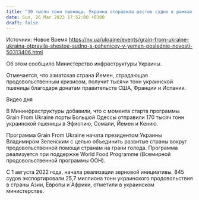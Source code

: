 ```yaml
---
title: "30 тысяч тонн пшеницы. Украина отправила шестое судно в рамках программы Grain From Ukraine"
date: Sun, 26 Mar 2023 17:52:00 +0300
draft: false
---
```

Источник: Новое Время https://nv.ua/ukraine/events/grain-from-ukraine-ukraina-otpravila-shestoe-sudno-s-pshenicey-v-yemen-poslednie-novosti-50313406.html


Об этом сообщило Министерство инфраструктуры Украины.

Отмечается, что азиатская страна Йемен, страдающая продовольственным кризисом, получит тысячи тонн украинской пшеницы благодаря донатам правительств США, Франции и Испании.

  Видео дня   

В Мининфраструктуры добавили, что с момента старта программы Grain From Ukraine порты Большой Одессы отправили 170 тысяч тонн украинской пшеницы в Эфиопию, Сомали, Йемен и Кению.

Программа Grain From Ukraine начата президентом Украины Владимиром Зеленским с целью объединить развитые страны вокруг продовольственной помощи странам на грани голода. Программа реализуется при поддержке World Food Programme (Всемирной продовольственной программы ООН).

С 1 августа 2022 года, начала реализации зерновой инициативы, 845 судов экспортировали 25,7 миллиона тонн украинского продовольствия в страны Азии, Европы и Африки, отметили в украинском министерстве.
